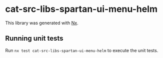 # cat-src-libs-spartan-ui-menu-helm

This library was generated with [Nx](https://nx.dev).


## Running unit tests

Run `nx test cat-src-libs-spartan-ui-menu-helm` to execute the unit tests.

